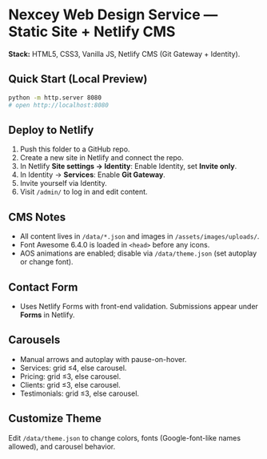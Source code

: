 
# Nexcey Web Design Service — Static Site + Netlify CMS

**Stack:** HTML5, CSS3, Vanilla JS, Netlify CMS (Git Gateway + Identity).

## Quick Start (Local Preview)
```bash
python -m http.server 8080
# open http://localhost:8080
```

## Deploy to Netlify
1. Push this folder to a GitHub repo.
2. Create a new site in Netlify and connect the repo.
3. In Netlify **Site settings → Identity**: Enable Identity, set **Invite only**.
4. In Identity → **Services**: Enable **Git Gateway**.
5. Invite yourself via Identity.
6. Visit `/admin/` to log in and edit content.

## CMS Notes
- All content lives in `/data/*.json` and images in `/assets/images/uploads/`.
- Font Awesome 6.4.0 is loaded in `<head>` before any icons.
- AOS animations are enabled; disable via `/data/theme.json` (set autoplay or change font).

## Contact Form
- Uses Netlify Forms with front-end validation. Submissions appear under **Forms** in Netlify.

## Carousels
- Manual arrows and autoplay with pause-on-hover.
- Services: grid ≤4, else carousel.
- Pricing: grid ≤3, else carousel.
- Clients: grid ≤3, else carousel.
- Testimonials: grid ≤3, else carousel.

## Customize Theme
Edit `/data/theme.json` to change colors, fonts (Google-font-like names allowed), and carousel behavior.
